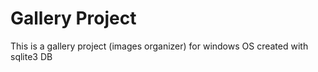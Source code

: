 # Gallery Project
This is a gallery project (images organizer) for windows OS created with sqlite3 DB
